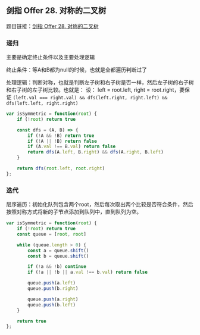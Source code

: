## 剑指 Offer 28. 对称的二叉树

题目链接：[剑指 Offer 28. 对称的二叉树](https://leetcode-cn.com/problems/dui-cheng-de-er-cha-shu-lcof/)

### 递归

主要是确定终止条件以及主要处理逻辑

终止条件：等A和B都为null的时候，也就是全都遍历判断过了

处理逻辑：判断对称，也就是判断左子树和右子树是否一样，然后左子树的右子树和右子树的左子树比较。也就是：
设： left = root.left, right = root.right，要保证
`(left.val === right.val) && dfs(left.right, right.left) && dfs(left.left, right.right)`

```js
var isSymmetric = function(root) {
    if (!root) return true

    const dfs = (A, B) => {
        if (!A && !B) return true
        if (!A || !B) return false
        if (A.val !== B.val) return false
        return dfs(A.left, B.right) && dfs(A.right, B.left)
    }

    return dfs(root.left, root.right)
};
```

### 迭代

层序遍历：初始化队列包含两个root，然后每次取出两个比较是否符合条件，然后按照对称方式将新的子节点添加到队列中，直到队列为空。

```js
var isSymmetric = function(root) {
    if (!root) return true
    const queue = [root, root]

    while (queue.length > 0) {
        const a = queue.shift()
        const b = queue.shift()

        if (!a && !b) continue
        if (!a || !b || a.val !== b.val) return false

        queue.push(a.left)
        queue.push(b.right)

        queue.push(a.right)
        queue.push(b.left)
    }

    return true
};
```
